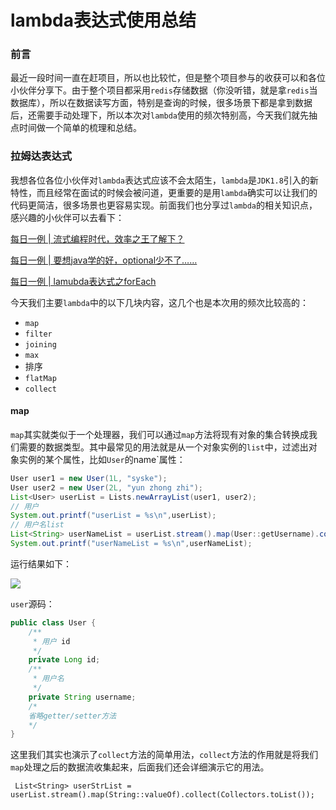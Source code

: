# lambda表达式使用总结

### 前言

最近一段时间一直在赶项目，所以也比较忙，但是整个项目参与的收获可以和各位小伙伴分享下。由于整个项目都采用`redis`存储数据（你没听错，就是拿`redis`当数据库），所以在数据读写方面，特别是查询的时候，很多场景下都是拿到数据后，还需要手动处理下，所以本次对`lambda`使用的频次特别高，今天我们就先抽点时间做一个简单的梳理和总结。



### 拉姆达表达式

我想各位各位小伙伴对`lambda`表达式应该不会太陌生，`lambda`是`JDK1.8`引入的新特性，而且经常在面试的时候会被问道，更重要的是用`lambda`确实可以让我们的代码更简洁，很多场景也更容易实现。前面我们也分享过`lambda`的相关知识点，感兴趣的小伙伴可以去看下：

[每日一例 | 流式编程时代，效率之王了解下？](https://mp.weixin.qq.com/s?__biz=MjM5NDMwNzA0NQ==&mid=2648417789&idx=1&sn=712ded6251339a87c4f9db92a4402890&chksm=bea6cb7789d142615e152f3834523e3c83b98ddb465d902542573360e458d93b65ca0ce4bdd6&token=28080402&lang=zh_CN#rd)

[每日一例 | 要想java学的好，optional少不了……](https://mp.weixin.qq.com/s?__biz=MjM5NDMwNzA0NQ==&mid=2648418162&idx=1&sn=ad7169e2cb9caeb0d14258b698b7343c&chksm=bea6c9f889d140ee7a25f46b50ab7704ea17bb05d02dfc52d84786dafbafa189a91c3f6558e9&token=28080402&lang=zh_CN#rd)

[每日一例 | lamubda表达式之forEach](https://mp.weixin.qq.com/s?__biz=MjM5NDMwNzA0NQ==&mid=2648417426&idx=1&sn=0343e6ec2838440e9cc311e102c5344f&chksm=bea6ca1889d1430e5f2f9310269c6b7983dbaa144ae059608409f4c2dbd34bd3ad213654c0ce&token=28080402&lang=zh_CN#rd)

今天我们主要`lambda`中的以下几块内容，这几个也是本次用的频次比较高的：

- `map`
- `filter`
- `joining`
- `max`
- 排序
- `flatMap`
- `collect`


#### map

`map`其实就类似于一个处理器，我们可以通过`map`方法将现有对象的集合转换成我们需要的数据类型。其中最常见的用法就是从一个对象实例的`list`中，过滤出对象实例的某个属性，比如`User`的name`属性：

```java
User user1 = new User(1L, "syske");
User user2 = new User(2L, "yun zhong zhi");
List<User> userList = Lists.newArrayList(user1, user2);
// 用户
System.out.printf("userList = %s\n",userList);
// 用户名list
List<String> userNameList = userList.stream().map(User::getUsername).collect(Collectors.toList());
System.out.printf("userNameList = %s\n",userNameList);
```

运行结果如下：

![](https://gitee.com/sysker/picBed/raw/master/images/20211126132527.png)

`user`源码：

```java
public class User {
    /**
     * 用户 id
     */
    private Long id;
    /**
     * 用户名
     */
    private String username;
    /*
    省略getter/setter方法
    */
}
```

这里我们其实也演示了`collect`方法的简单用法，`collect`方法的作用就是将我们`map`处理之后的数据流收集起来，后面我们还会详细演示它的用法。

```
 List<String> userStrList = userList.stream().map(String::valueOf).collect(Collectors.toList());
```

